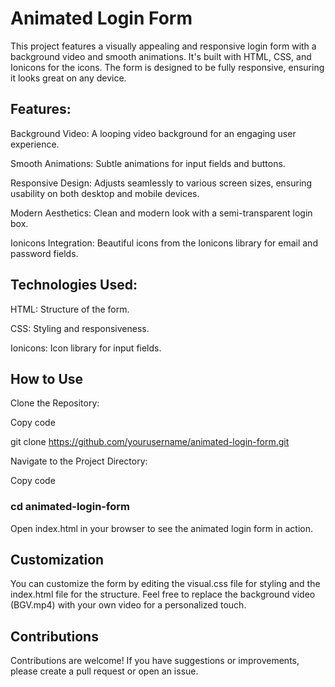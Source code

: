 # Animated Login Form
This project features a visually appealing and responsive login form with a background video and smooth animations. It's built with HTML, CSS, and Ionicons for the icons. The form is designed to be fully responsive, ensuring it looks great on any device.

## Features:

Background Video: A looping video background for an engaging user experience.

Smooth Animations: Subtle animations for input fields and buttons.

Responsive Design: Adjusts seamlessly to various screen sizes, ensuring usability on both desktop and mobile devices.

Modern Aesthetics: Clean and modern look with a semi-transparent login box.

Ionicons Integration: Beautiful icons from the Ionicons library for email and password fields.

## Technologies Used:
HTML: Structure of the form.

CSS: Styling and responsiveness.

Ionicons: Icon library for input fields.

## How to Use
Clone the Repository:

Copy code

git clone https://github.com/yourusername/animated-login-form.git

Navigate to the Project Directory:


Copy code
### cd animated-login-form

Open index.html in your browser to see the animated login form in action.

## Customization
You can customize the form by editing the visual.css file for styling and the index.html file for the structure. Feel free to replace the background video (BGV.mp4) with your own video for a personalized touch.

## Contributions
Contributions are welcome! If you have suggestions or improvements, please create a pull request or open an issue.
